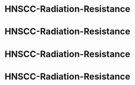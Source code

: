 # HNSCC-Radiation-Resistance
# HNSCC-Radiation-Resistance
# HNSCC-Radiation-Resistance
# HNSCC-Radiation-Resistance
